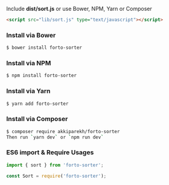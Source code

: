 Include **dist/sort.js**
or use Bower, NPM, Yarn or Composer

```html
<script src="lib/sort.js" type="text/javascript"></script>
```

### Install via Bower

```bash
$ bower install forto-sorter
```

### Install via NPM

```bash
$ npm install forto-sorter
```

### Install via Yarn

```bash
$ yarn add forto-sorter
```

### Install via Composer

```bash
$ composer require akkiparekh/forto-sorter
Then run `yarn dev` or `npm run dev`
```

### ES6 import & Require Usages

```javascript
import { sort } from 'forto-sorter';
```

```javascript
const Sort = require('forto-sorter');
```